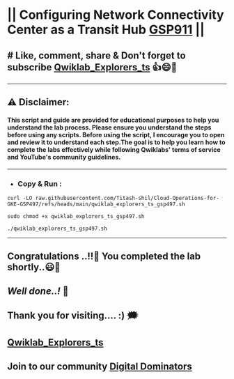 # || Configuring Network Connectivity Center as a Transit Hub [GSP911](https://www.cloudskillsboost.google/games/5705/labs/36484) ||

## # Like, comment, share & Don't forget to subscribe [Qwiklab_Explorers_ts](https://youtube.com/@titashshil?si=RgamNu1dc9jVIbJN) 👍😄🤝

---
## ⚠️ **Disclaimer:**
#### This script and guide are provided for educational purposes to help you understand the lab process. Please ensure you understand the steps before using any scripts. Before using the script, I encourage you to open and review it to understand each step.The goal is to help you learn how to complete the labs effectively while following Qwiklabs' terms of service and YouTube's community guidelines.
---

- ### Copy & Run :

```
curl -LO raw.githubusercontent.com/Titash-shil/Cloud-Operations-for-GKE-GSP497/refs/heads/main/qwiklab_explorers_ts_gsp497.sh

sudo chmod +x qwiklab_explorers_ts_gsp497.sh

./qwiklab_explorers_ts_gsp497.sh
```

---

## Congratulations ..!!🎉  You completed the lab shortly..😃💯

## *Well done..!* 👏

## Thank you for visiting.... :) 🗯️

## [Qwiklab_Explorers_ts](https://youtube.com/@titashshil?si=RgamNu1dc9jVIbJN)

## Join to our community [Digital Dominators](https://chat.whatsapp.com/J0o1beFGCHfJ8ZHGKjcqkd)
